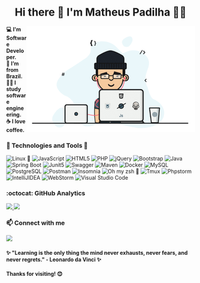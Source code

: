 <!--
**matheuspadilha/matheuspadilha** is a ✨ _special_ ✨ repository because its `README.md` (this file) appears on your GitHub profile.

Here are some ideas to get you started:

- 🔭 I’m currently working on ...
- 🌱 I’m currently learning ...
- 👯 I’m looking to collaborate on ...
- 🤔 I’m looking for help with ...
- 💬 Ask me about ...
- 📫 How to reach me: ...
- 😄 Pronouns: ...
- ⚡ Fun fact: ...
-->

<div align="center">
  <h1> Hi there 🖖 I'm Matheus Padilha 👨‍💻 </h1>

  <img src="https://github.com/matheuspadilha/matheuspadilha/blob/main/assets/coder.gif" min-width="400px" max-width="400px" width="450px" align="right" alt="coder">
  
  <p align="left">  
    <strong>💻 I'm Software Developer.</strong> <br/>
    <strong>🏡 I’m from Brazil.</strong> <br/>
    <strong>👨‍🎓 I study software engineering.</strong> <br/>
    <strong>☕ I love coffee.</strong>
  </p>

  <h3 align="left">🤖 Technologies and Tools 🧰</h3>
  <div align="left">  
    <img src="https://img.shields.io/badge/Linux-333333?style=flat&logo=Linux&logoColor=ffffff" alt="Linux 💟" />
    <img src="https://img.shields.io/badge/JavaScript-333333?style=flat&logo=JavaScript" alt="JavaScript" />
    <img src="https://img.shields.io/badge/HTML5-333333?style=flat&logo=HTML5" alt="HTML5" />
    <img src="https://img.shields.io/badge/PHP-333333?style=flat&logo=PHP" alt="PHP" />
    <img src="https://img.shields.io/badge/jQuery-333333?style=flat&logo=jQuery&logoColor=0769AD" alt="jQuery" />
    <img src="https://img.shields.io/badge/Bootstrap-333333?style=flat&logo=Bootstrap" alt="Bootstrap" />
    <img src="https://img.shields.io/badge/Java-333333?style=flat&logo=Java&logoColor=ED8B00" alt="Java" />
    <img src="https://img.shields.io/badge/Spring%20Boot-333333?style=flat&logo=spring-boot" alt="Spring Boot" />
    <img src="https://img.shields.io/badge/Junit5-333333?style=flat&logo=junit5&logoColor=25A162" alt="Junit5" />
    <img src="https://img.shields.io/badge/Swagger-333333?style=flat&logo=Swagger&logoColor=85EA2D" alt="Swagger" />
    <img src="https://img.shields.io/badge/Apache%20Maven-333333?style=flat&logo=apachemaven&logoColor=C71A36" alt="Maven" />
    <img src="https://img.shields.io/badge/Docker-333333?style=flat&logo=Docker" alt="Docker" />
    <img src="https://img.shields.io/badge/MySQL-333333?style=flat&logo=MySQL&logoColor=74CDD1" alt="MySQL" />
    <img src="https://img.shields.io/badge/PostgreSQL-333333?style=flat&logo=PostgreSQL" alt="PostgreSQL" />
    <img src="https://img.shields.io/badge/Postman-333333?style=flat&logo=Postman&logoColor=FF6C37" alt="Postman" />
    <img src="https://img.shields.io/badge/Insomnia-333333?style=flat&logo=Insomnia&logoColor=5849be" alt="Insomnia" />
    <img src="https://img.shields.io/badge/Oh_My_Zsh-333333?style=flat&logo=ohmyzsh&logoColor=1A2C34" alt="Oh my zsh 🖤" />
    <img src="https://img.shields.io/badge/tmux-333333?style=flat&logo=tmux&logoColor=1BB91F" alt="Tmux" />
    <img src="https://img.shields.io/badge/PhpStorm-333333?style=flat&logo=Phpstorm&logoColor=darkorchid" alt="Phpstorm" />
    <img src="https://img.shields.io/badge/IntelliJIDEA-333333?style=flat&logo=intellij-idea&logoColor=F44000" alt="IntelliJIDEA" />
    <img src="https://img.shields.io/badge/WebStorm-333333?style=flat&logo=WebStorm&logoColor=74CDD1" alt="WebStorm" />
    <img src="https://img.shields.io/badge/Visual_Studio_Code-333333?style=flat&logo=visual%20studio%20code&logoColor=0769AD" alt="Visual Studio Code" />
  </div>
</div>
   
<div align="left">
  <h3> :octocat: GitHub Analytics </h3>
  <a href="https://github.com/matheuspadilha">
    <img height="180em" src="https://github-readme-stats.vercel.app/api?username=matheuspadilha&show_icons=true&theme=tokyonight" />
  <a/>
  <img height="180em" src="https://github-readme-stats-eight-theta.vercel.app/api/top-langs/?username=matheuspadilha&layout=compact&langs_count=8&theme=tokyonight&include_all_commits=true&count_private=true" />
</div>

<div align="left">
  <h3> 📫 Connect with me </h3>
  <a href="https://www.linkedin.com/in/matheuspadilha" alt="linkedin" target="_blank">
    <img src="https://img.shields.io/badge/linkedin-%230077B5.svg?&style=for-the-badge&logo=linkedin&logoColor=white" />
  </a>
</div>

<div align="left">
  <h4> ✨ "Learning is the only thing the mind never exhausts, never fears, and never regrets." - Leonardo da Vinci ✨ </h4>
  <h4> Thanks for visiting! 😊 </h4>
</div>
